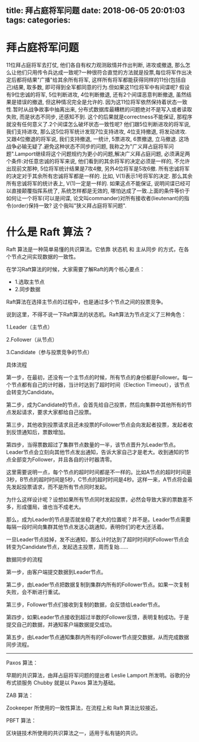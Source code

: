 title: 拜占庭将军问题
date: 2018-06-05 20:01:03
tags:
categories:
---
# 拜占庭将军问题
11位拜占庭将军去打仗, 他们各自有权力观测敌情并作出判断, 进攻或撤退, 那么怎么让他们只用传令兵达成一致呢?一种很符合直觉的方法就是投票,每位将军作出决定后都将结果"广播"给其余所有将军, 这样所有将军都能获得同样的11份(包括自己)结果, 取多数, 即可得到全军都同意的行为.但如果这11位将军中有间谍呢? 假设有9位忠诚的将军, 5位判断进攻, 4位判断撤退, 还有2个间谍恶意判断撤退, 虽然结果是错误的撤退, 但这种情况完全是允许的. 因为这11位将军依然保持着状态一致性.暂时从战争故事中抽离出来, 分布式数据库最糟糕的问题绝对不是写入或者读取失败, 而是状态不同步, 还感知不到. 这个的后果就是correctness不能保证, 那程序就没有任何意义了.2个间谍怎么破坏状态一致性呢? 他们跟5位判断进攻的将军说, 我们支持进攻, 那么这5位将军统计发现7位支持进攻, 4位支持撤退, 将发动进攻. 又跟4位撤退的将军说, 我们支持撤退, 一统计, 5票进攻, 6票撤退, 立马撤退. 这场战争必输无疑了.避免这种状态不同步的问题, 我称之为"广义拜占庭将军问题".Lamport继续将这个问题规约为更小的问题,解决广义拜占庭问题, 必须满足两个条件:对任意忠诚的将军来说, 他们看到的其余将军的决定必须是一样的, 不允许出现前文那种, 5位将军统计结果是7攻4撤, 另外4位将军是5攻6撤. 所有忠诚将军的决定对于其余所有忠诚将军都是一样的. 比如, V(1)表示1号将军的决定. 那么其余所有忠诚将军的统计表上, V(1)一定是一样的. 如果这点不能保证, 说明间谍已经可以直接颠覆指挥系统了, 系统怎样都是无效的, 哪怕达成了一致.上面的条件等价于如何让一个将军(可以是间谍, 论文叫commander)对所有接收者(lieutenant)的指令(order)保持一致? 这个我叫"狭义拜占庭将军问题".


# 什么是 Raft 算法？



Raft 算法是一种简单易懂的共识算法。它依靠 状态机 和 主从同步 的方式，在各个节点之间实现数据的一致性。

在学习Raft算法的时候，大家需要了解Raft的两个核心要点：

- 1.选取主节点
- 2.同步数据

Raft算法在选择主节点的过程中，也是通过多个节点之间的投票竞争。



说到这里，不得不说一下Raft算法的状态机。Raft算法为节点定义了三种角色：

1.Leader（主节点）

2.Follower（从节点）

3.Candidate（参与投票竞争的节点）

具体流程

第一步，在最初，还没有一个主节点的时候，所有节点的身份都是Follower。每一个节点都有自己的计时器，当计时达到了超时时间（Election Timeout），该节点会转变为Candidate。

第二步，成为Candidate的节点，会首先给自己投票，然后向集群中其他所有的节点发起请求，要求大家都给自己投票。

第三步，其他收到投票请求且还未投票的Follower节点会向发起者投票，发起者收到反馈通知后，票数增加。

第四步，当得票数超过了集群节点数量的一半，该节点晋升为Leader节点。Leader节点会立刻向其他节点发出通知，告诉大家自己才是老大。收到通知的节点全部变为Follower，并且各自的计时器清零。

这里需要说明一点，每个节点的超时时间都是不一样的。比如A节点的超时时间是3秒，B节点的超时时间是5秒，C节点的超时时间是4秒。这样一来，A节点将会最先发起投票请求，而不是所有节点同时发起。

为什么这样设计呢？设想如果所有节点同时发起投票，必然会导致大家的票数差不多，形成僵局，谁也当不成老大。

那么，成为Leader的节点是否就坐稳了老大的位置呢？并不是。Leader节点需要每隔一段时间向集群其他节点发送心跳通知，表明你们的老大还活着。

一旦Leader节点挂掉，发不出通知，那么计时达到了超时时间的Follower节点会转变为Candidate节点，发起选主投票，周而复始......


数据同步的流程

第一步，由客户端提交数据到Leader节点。

第二步，由Leader节点把数据复制到集群内所有的Follower节点。如果一次复制失败，会不断进行重试。

第三步，Follower节点们接收到复制的数据，会反馈给Leader节点。

第四步，如果Leader节点接收到超过半数的Follower反馈，表明复制成功。于是提交自己的数据，并通知客户端数据提交成功。

第五步，由Leader节点通知集群内所有的Follower节点提交数据，从而完成数据同步流程。


-----


Paxos 算法：

早期的共识算法，由拜占庭将军问题的提出者 Leslie Lamport 所发明。谷歌的分布式锁服务 Chubby 就是以 Paxos 算法为基础。




ZAB 算法：

Zookeeper 所使用的一致性算法，在流程上和 Raft 算法比较接近。




PBFT 算法：

区块链技术所使用的共识算法之一，适用于私有链的共识。